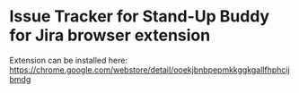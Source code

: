 # Issue Tracker for Stand-Up Buddy for Jira browser extension

Extension can be installed here: https://chrome.google.com/webstore/detail/ooekjbnbpepmkkggkgallfhphcijbmdg
